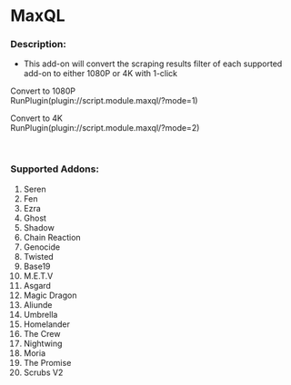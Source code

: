 # MaxQL

### Description:
- This add-on will convert the scraping results filter of each supported add-on to either 1080P or 4K with 1-click


<p>Convert to 1080P<br>
RunPlugin(plugin://script.module.maxql/?mode=1)</p>

<p>Convert to 4K<br>
RunPlugin(plugin://script.module.maxql/?mode=2)</p><br>



### Supported Addons:
1.  Seren<br>
2.  Fen<br>
3.  Ezra<br>
4.  Ghost<br>
5.  Shadow<br>
6.  Chain Reaction<br>
7.  Genocide<br>
8.  Twisted<br>
9.  Base19<br>
10. M.E.T.V<br>
11. Asgard<br>
12. Magic Dragon<br>
13. Aliunde<br>
14. Umbrella<br>
15. Homelander<br>
16. The Crew<br>
17. Nightwing<br>
18. Moria<br>
19. The Promise<br>
20. Scrubs V2<br>
